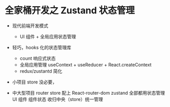 # 全家桶开发之 Zustand 状态管理

- 现代前端开发模式
  - UI 组件 + 全局应用状态管理
- 轻巧，hooks 化的状态管理库

  - count 响应式状态
  - 全局应用管理
    useContext + useReducer + React.createContext
  - redux/zustantd 简化

- 小项目 store 没必要，
- 中大型项目 router store 配上
    React-router-dom
    zustand
    全部都用状态管理 UI 组件
    组件状态 收归中央（store）统一管理